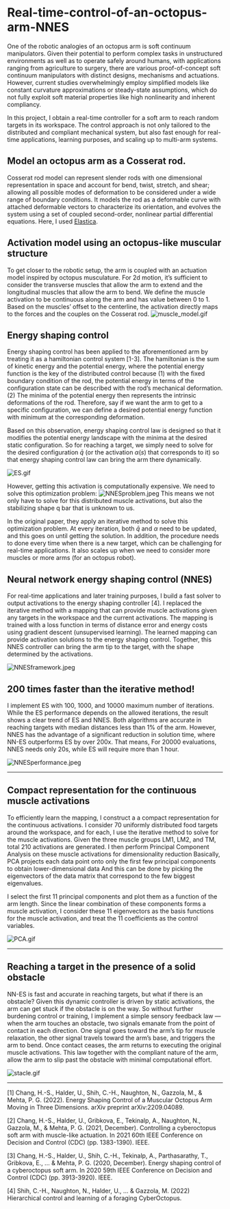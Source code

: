 # Real-time-control-of-an-octopus-arm-NNES
One of the robotic analogies of an octopus arm is soft continuum manipulators. Given their potential to perform complex tasks in unstructured environments as well as to operate safely around humans, with applications ranging from agriculture to surgery, there are various proof-of-concept soft continuum manipulators with distinct designs, mechanisms and actuations. However, current studies overwhelmingly employ simplified models like constant curvature approximations or steady-state assumptions, which do not fully exploit soft material properties like high nonlinearity and inherent compliancy. 

In this project, I obtain a real-time controller for a soft arm to reach random targets in its workspace. The control approach is not only tailored to the distributed and compliant mechanical system, but also fast enough for real-time applications, learning purposes, and scaling up to multi-arm systems.


## Model an octopus arm as a Cosserat rod.
Cosserat rod model can represent slender rods  with one dimensional representation in space and account for bend, twist, stretch, and shear; allowing all possible modes of deformation to be considered under a wide range of boundary conditions. It models the rod as a deformable curve with attached deformable vectors to characterize its orientation, and evolves the system using a set of coupled second-order, nonlinear partial differential equations. Here, I used [Elastica](https://www.cosseratrods.org).

## Activation model using an octopus-like muscular structure
To get closer to the robotic setup, the arm is coupled with an actuation model inspired by octopus musculature. For 2d motion, it’s sufficient to consider the transverse muscles that allow the arm to extend and the longitudinal muscles that allow the arm to bend. We define the muscle activation to be continuous along the arm and has value between 0 to 1. Based on the muscles’ offset to the centerline, the activation directly maps to the forces and the couples on the Cosserat rod.
![muscle_model.gif](muscle_model.gif)


## Energy shaping control
Energy shaping control has been applied to the aforementioned arm by treating it as a hamiltonian control system [1-3]. The hamiltonian is the sum of kinetic energy and the potential energy, where the potential energy function is the key of the distributed control because (1) with the fixed boundary condition of the rod, the potential energy in terms of the configuration state can be described with the rod’s mechanical deformation. (2) The minima of the potential energy then represents the intrinsic deformations of the rod. Therefore, say if we want the arm to get to a specific configuration, we can define a desired potential energy function with minimum at the corresponding deformation. 

Based on this observation, energy shaping control law is designed so that it modifies the potential energy landscape with the minima at the desired static configuration. So for reaching a target, we simply need to solve for the desired configuration $\bar{q}$ (or the activation $\alpha(s)$ that corresponds to it)  so that energy shaping control law can bring the arm there dynamically.

![ES.gif](ES.gif)

However,  getting this activation is computationally expensive. We need to solve this optimization problem: 
![NNESproblem.jpeg](NNESproblem.jpeg)
This means we not only have to solve for this distributed muscle activations, but also the stabilizing shape q bar that is unknown to us.

In the original paper, they apply an iterative method to solve this optimization problem. At every iteration, both $\bar{q}$ and $\alpha$ need to be updated, and this goes on until getting the solution. In addition, the procedure needs to done every time when there is a new target, which can be challenging for real-time applications. It also scales up when we need to consider more muscles or more arms (for an octopus robot). 

## Neural network energy shaping control (NNES)
For real-time applications and later training purposes, I build a fast solver to output activations to the energy shaping controller [4]. I replaced the iterative method with a mapping that can provide muscle activations given any targets in the workspace and the current activations. The mapping is trained with a loss function in terms of distance error and energy costs using gradient descent (unsupervised learning). The learned mapping can provide activation solutions to the energy shaping control. Together, this NNES controller can bring the arm tip to the target, with the shape determined by the activations.

![NNESframework.jpeg](NNESframework.jpeg)


## 200 times faster than the iterative method!
I implement ES with 100, 1000, and 10000 maximum number of iterations. While the ES performance depends on the allowed iterations, the result shows a clear trend of ES and NNES. Both algorithms are accurate in reaching targets with median distances less than 1% of the arm. However, NNES has the advantage of a significant reduction in solution time, where NN-ES outperforms ES by over 200x. That means, For 20000 evaluations, NNES needs only 20s, while ES will require more than 1 hour.

![NNESperformance.jpeg](NNESperformance.jpeg)

---

## Compact representation for the continuous muscle activations
To efficiently learn the mapping, I construct a a compact representation for the continuous activations. I consider 70 uniformly distributed food targets around the workspace, and for each, I use the iterative method to solve for the muscle activations. Given the three muscle groups LM1, LM2, and TM, total 210 activations are generated. I then perform Principal Component Analysis on these muscle activations for dimensionality reduction  Basically, PCA projects each data point onto only the first few principal components to obtain lower-dimensional data 
And this can be done by picking the eigenvectors of the data matrix that correspond to the few biggest eigenvalues. 

I select the first 11 principal components and plot them as a function of the arm length. Since the linear combination of these components forms a muscle activation, I consider these 11 eigenvectors as the basis functions for the muscle activation, and treat the 11 coefficients as the control variables.

![PCA.gif](PCA.gif)

---

## Reaching a target in the presence of a solid obstacle
NN-ES is fast and accurate in reaching targets, but what if there is an obstacle? Given this dynamic controller is driven by static activations, the arm can get stuck if the obstacle is on the way. So without further burdening control or training, I implement a simple sensory feedback law — when the arm touches an obstacle, two signals emanate from the point of contact in each direction. One signal goes toward the arm’s tip for muscle relaxation, the other signal travels toward the arm’s base, and triggers the arm to bend. Once contact ceases, the arm returns to executing the original muscle activations. This law together with the compliant nature of the arm, allow the arm to slip past the obstacle with minimal computational effort. 

![stacle.gif](obstacle.gif)

---

[1] Chang, H.-S., Halder, U., Shih, C.-H., Naughton, N., Gazzola, M., & Mehta, P. G. (2022). Energy Shaping Control of a Muscular Octopus Arm Moving in Three Dimensions. arXiv preprint arXiv:2209.04089.

[2] Chang, H.-S., Halder, U., Gribkova, E., Tekinalp, A., Naughton, N., Gazzola, M., & Mehta, P. G. (2021, December). Controlling a cyberoctopus soft arm with muscle-like actuation. In 2021 60th IEEE Conference on Decision and Control (CDC) (pp. 1383-1390). IEEE.

[3] Chang, H.-S., Halder, U., Shih, C.-H., Tekinalp, A., Parthasarathy, T., Gribkova, E., ... & Mehta, P. G. (2020, December). Energy shaping control of a cyberoctopus soft arm. In 2020 59th IEEE Conference on Decision and Control (CDC) (pp. 3913-3920). IEEE.

[4] Shih, C.-H., Naughton, N., Halder, U., ... & Gazzola, M. (2022) Hierarchical control and learning of a foraging CyberOctopus.
